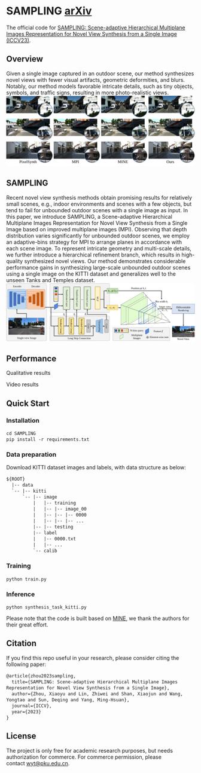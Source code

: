 # SAMPLING [arXiv](https://arxiv.org/abs/2309.06323)
The official code for [SAMPLING: Scene-adaptive Hierarchical Multiplane Images Representation for Novel View Synthesis from a Single Image (ICCV23)](https://arxiv.org/abs/2309.06323).

## Overview
Given a single image captured in an outdoor scene, our method synthesizes novel views with fewer visual artifacts, geometric deformities, and blurs. Notably, our method models favorable intricate details, such as tiny objects, symbols, and traffic signs, resulting in more photo-realistic views.
![teaser](pic/teaser.svg)

## SAMPLING[](pic/overview)
Recent novel view synthesis methods obtain promising results for relatively small scenes, e.g., indoor environments and scenes with a few objects, but tend to fail for unbounded outdoor scenes with a single image as input. In this paper, we introduce SAMPLING, a Scene-adaptive Hierarchical Multiplane Images Representation for Novel View Synthesis from a Single Image based on improved multiplane images (MPI). Observing that depth distribution varies significantly for unbounded outdoor scenes, we employ an adaptive-bins strategy for MPI to arrange planes in accordance with each scene image. To represent intricate geometry and multi-scale details, we further introduce a hierarchical refinement branch, which results in high-quality synthesized novel views. Our method demonstrates considerable performance gains in synthesizing large-scale unbounded outdoor scenes using a single image on the KITTI dataset and generalizes well to the unseen Tanks and Temples dataset.
![teaser](pic/overview.svg)

## Performance
Qualitative results

Video results

## Quick Start
### Installation
```
cd SAMPLING
pip install -r requirements.txt
```
### Data preparation
Download KITTI dataset images and labels, with data structure as below:
```
${ROOT}
  |-- data
  `-- |-- kitti
      `-- |-- image
          |   |-- training
          |   |-- |-- image_00
          |   |-- |-- |-- 0000
          |   |-- |-- |-- ...
          |-- |-- testing
          |-- label
          |   |-- 0000.txt
          |   |-- ...
          `-- calib
```
### Training
```
python train.py
```
### Inference
```
python synthesis_task_kitti.py
```

Please note that the code is built based on [MINE](https://github.com/vincentfung13/MINE),  we thank the authors for their great effort.

## Citation
If you find this repo useful in your research, please consider citing the following paper:
```
@article{zhou2023sampling,
  title={SAMPLING: Scene-adaptive Hierarchical Multiplane Images Representation for Novel View Synthesis from a Single Image},
  author={Zhou, Xiaoyu and Lin, Zhiwei and Shan, Xiaojun and Wang, Yongtao and Sun, Deqing and Yang, Ming-Hsuan},
  journal={ICCV},
  year={2023}
}
```

## License 
The project is only free for academic research purposes, but needs authorization for commerce. For commerce permission, please contact wyt@pku.edu.cn.
